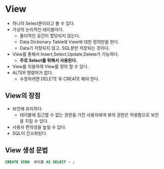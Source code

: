 # View
- 하나의 Select문이라고 볼 수 있다.
- 가상의 논리적인 테이블이다.
  - 물리적인 공간이 할당되지 않는다.
  - Data Dictionary Table에 View에 대한 정의만을 한다.
  - Data가 저장되지 않고, SQL문만 저장되는 것이다.
- View를 통해서 Insert,Select,Update,Delete가 가능하다.
  - **주로 Select를 위해서 사용된다.**
- View를 이용하여 View를 정의 할 수 있다.
- ALTER 명령어가 없다.
  - 수정하려면 DELETE 후 CREATE 해야 한다.

## View의 장점
- 보안에 유리하다.
  - 테이블에 접근할 수 없는 권한을 가진 사용자에게 뷰의 권한은 허용함으로 보안을 지킬 수 있다.
- 사용자 편의성을 높일 수 있다.
- SQL이 간소화된다.

## View 생성 문법
```sql
CREATE VIEW  뷰이름 AS SELECT ~ ;
```